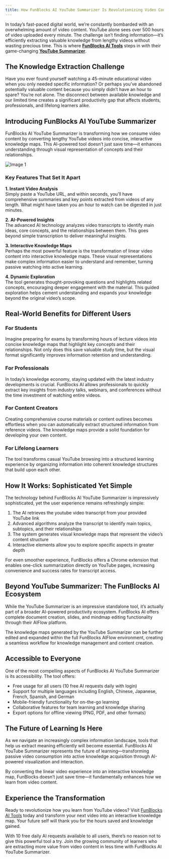 ```yaml
---
title: How FunBlocks AI YouTube Summarizer Is Revolutionizing Video Content Consumption
---
```


In today’s fast-paced digital world, we’re constantly bombarded with an overwhelming amount of video content. YouTube alone sees over 500 hours of video uploaded every minute. The challenge isn’t finding information—it’s efficiently extracting valuable knowledge from lengthy videos without wasting precious time. This is where **[FunBlocks AI Tools](https://funblocks.net/aitools)** steps in with their game-changing **[YouTube Summarizer](https://www.funblocks.net/aitools/youtube)**.

The Knowledge Extraction Challenge
----------------------------------

Have you ever found yourself watching a 45-minute educational video when you only needed specific information? Or perhaps you’ve abandoned potentially valuable content because you simply didn’t have an hour to spare? You’re not alone. The disconnect between available knowledge and our limited time creates a significant productivity gap that affects students, professionals, and lifelong learners alike.

Introducing FunBlocks AI YouTube Summarizer
-------------------------------------------

FunBlocks AI YouTube Summarizer is transforming how we consume video content by converting lengthy YouTube videos into concise, interactive knowledge maps. This AI-powered tool doesn’t just save time—it enhances understanding through visual representation of concepts and their relationships.

![Image 1](/img/uploads/2025/02/Screenshot-2025-02-28-at-11.41.15-AM.png)

### Key Features That Set It Apart

**1\. Instant Video Analysis**  
Simply paste a YouTube URL, and within seconds, you’ll have comprehensive summaries and key points extracted from videos of any length. What might have taken you an hour to watch can be digested in just minutes.

**2\. AI-Powered Insights**  
The advanced AI technology analyzes video transcripts to identify main ideas, core concepts, and the relationships between them. This goes beyond simple transcription to deliver meaningful insights.

**3\. Interactive Knowledge Maps**  
Perhaps the most powerful feature is the transformation of linear video content into interactive knowledge maps. These visual representations make complex information easier to understand and remember, turning passive watching into active learning.

**4\. Dynamic Exploration**  
The tool generates thought-provoking questions and highlights related concepts, encouraging deeper engagement with the material. This guided exploration helps cement understanding and expands your knowledge beyond the original video’s scope.

Real-World Benefits for Different Users
---------------------------------------

### For Students

Imagine preparing for exams by transforming hours of lecture videos into concise knowledge maps that highlight key concepts and their relationships. Not only does this save valuable study time, but the visual format significantly improves information retention and understanding.

### For Professionals

In today’s knowledge economy, staying updated with the latest industry developments is crucial. FunBlocks AI allows professionals to quickly extract key insights from industry talks, webinars, and conferences without the time investment of watching entire videos.

### For Content Creators

Creating comprehensive course materials or content outlines becomes effortless when you can automatically extract structured information from reference videos. The knowledge maps provide a solid foundation for developing your own content.

### For Lifelong Learners

The tool transforms casual YouTube browsing into a structured learning experience by organizing information into coherent knowledge structures that build upon each other.

How It Works: Sophisticated Yet Simple
--------------------------------------

The technology behind FunBlocks AI YouTube Summarizer is impressively sophisticated, yet the user experience remains refreshingly simple:

1.  The AI retrieves the youtube video transcript from your provided YouTube link
2.  Advanced algorithms analyze the transcript to identify main topics, subtopics, and their relationships
3.  The system generates visual knowledge maps that represent the video’s content structure
4.  Interactive elements allow you to explore specific aspects in greater depth

For even smoother experience, FunBlocks offers a Chrome extension that enables one-click summarization directly on YouTube pages, increasing convenience and success rates for transcript access.

Beyond YouTube Summarizer: The FunBlocks AI Ecosystem
-----------------------------------------------------

While the YouTube Summarizer is an impressive standalone tool, it’s actually part of a broader AI-powered productivity ecosystem. FunBlocks AI offers complete document creation, slides, and mindmap editing functionality through their AIFlow platform.

The knowledge maps generated by the YouTube Summarizer can be further edited and expanded within the full FunBlocks AIFlow environment, creating a seamless workflow for knowledge management and content creation.

Accessible to Everyone
----------------------

One of the most compelling aspects of FunBlocks AI YouTube Summarizer is its accessibility. The tool offers:

*   Free usage for all users (10 free AI requests daily with login)
*   Support for multiple languages including English, Chinese, Japanese, French, Spanish, and German
*   Mobile-friendly functionality for on-the-go learning
*   Collaborative features for team learning and knowledge sharing
*   Export options for offline viewing (PNG, PDF, and other formats)

The Future of Learning Is Here
------------------------------

As we navigate an increasingly complex information landscape, tools that help us extract meaning efficiently will become essential. FunBlocks AI YouTube Summarizer represents the future of learning—transforming passive video consumption into active knowledge acquisition through AI-powered visualization and interaction.

By converting the linear video experience into an interactive knowledge map, FunBlocks doesn’t just save time—it fundamentally enhances how we learn from video content.

Experience the Transformation
-----------------------------

Ready to revolutionize how you learn from YouTube videos? Visit [FunBlocks AI Tools](https://www.funblocks.net/aitools) today and transform your next video into an interactive knowledge map. Your future self will thank you for the hours saved and knowledge gained.

With 10 free daily AI requests available to all users, there’s no reason not to give this powerful tool a try. Join the growing community of learners who are extracting more value from video content in less time with FunBlocks AI YouTube Summarizer.
